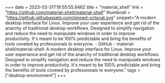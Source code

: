 +++
date = 2023-03-31T19:55:55.946Z
title = "material_shell"
link = "https://github.com/material-shell/material-shell"
thumbnail = "https://github.githubassets.com/pinned-octocat.svg"
snippet="A modern desktop interface for Linux. Improve your user experience and get rid of the anarchy of traditional desktop workflows. Designed to simplify navigation and reduce the need to manipulate windows in order to improve productivity. It's meant to be 100% predictable and bring the benefits of tools coveted by professionals to everyone. - GitHub - material-shell/material-shell: A modern desktop interface for Linux. Improve your user experience and get rid of the anarchy of traditional desktop workflows. Designed to simplify navigation and reduce the need to manipulate windows in order to improve productivity. It's meant to be 100% predictable and bring the benefits of tools coveted by professionals to everyone."
tags = ["desktop-environment"]
+++
